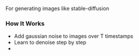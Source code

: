 For generating images like stable-diffusion
### How It Works
- Add gaussian noise to images over T timestamps
- Learn to denoise step by step
- 